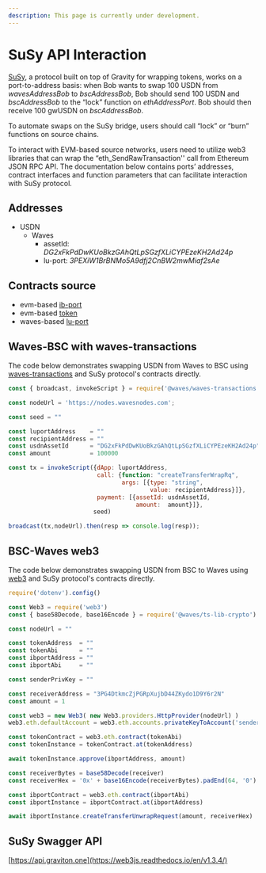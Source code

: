 ```yaml
---
description: This page is currently under development.
---
```


# SuSy API Interaction

[SuSy](https://susy.gravity.tech), a protocol built on top of Gravity for wrapping tokens, works on a port-to-address basis: when Bob wants to swap 100 USDN from _wavesAddressBob_ to _bscAddressBob_, Bob should send 100 USDN and _bscAddressBob_ to the “lock” function on _ethAddressPort_. Bob should then receive 100 gwUSDN on _bscAddressBob_.

To automate swaps on the SuSy bridge, users should call “lock” or “burn” functions on source chains.

To interact with EVM-based source networks, users need to utilize web3 libraries that can wrap the “eth\_SendRawTransaction'' call from Ethereum JSON RPC API. The documentation below contains ports’ addresses, contract interfaces and function parameters that can facilitate interaction with SuSy protocol.

## Addresses

* USDN
  * Waves 
    * assetId: _DG2xFkPdDwKUoBkzGAhQtLpSGzfXLiCYPEzeKH2Ad24p_
    * lu-port: _3PEXiW1BrBNMo5A9dfj2CnBW2mwMiaf2sAe_

## Contracts source

* evm-based [ib-port](https://github.com/Gravity-Tech/gateway/blob/main/contracts/ethereum/IBPort.sol)
* evm-based [token](https://github.com/Gravity-Tech/gateway/blob/main/contracts/ethereum/Token.sol)
* waves-based [lu-port](https://github.com/Gravity-Tech/gateway/blob/main/contracts/waves/luport.ride)

## Waves-BSC with waves-transactions

The code below demonstrates swapping USDN from Waves to BSC using [waves-transactions](https://github.com/wavesplatform/waves-transactions) and SuSy protocol's contracts directly.

```javascript
const { broadcast, invokeScript } = require('@waves/waves-transactions');

const nodeUrl = 'https://nodes.wavesnodes.com';

const seed = ""

const luportAddress    = ""
const recipientAddress = ""
const usdnAssetId      = "DG2xFkPdDwKUoBkzGAhQtLpSGzfXLiCYPEzeKH2Ad24p"
const amount           = 100000

const tx = invokeScript({dApp: luportAddress,
                         call: {function: "createTransferWrapRq",
                                args: [{type: "string",
                                        value: recipientAddress}]},
                         payment: [{assetId: usdnAssetId,
                                    amount:  amount}]},
                        seed)

broadcast(tx,nodeUrl).then(resp => console.log(resp));
```

## BSC-Waves web3

The code below demonstrates swapping USDN from BSC to Waves using [web3](https://web3js.readthedocs.io/en/v1.3.4/) and SuSy protocol's contracts directly.

```javascript
require('dotenv').config()

const Web3 = require('web3')
const { base58Decode, base16Encode } = require('@waves/ts-lib-crypto')

const nodeUrl = ""

const tokenAddress  = ""
const tokenAbi      = ""
const ibportAddress = ""
const ibportAbi     = ""

const senderPrivKey = ""

const receiverAddress = "3PG4DtkmcZjPGRpXujbD44ZKydo1D9Y6r2N"
const amount = 1

const web3 = new Web3( new Web3.providers.HttpProvider(nodeUrl) )
web3.eth.defaultAccount = web3.eth.accounts.privateKeyToAccount('senderPrivKey');

const tokenContract = web3.eth.contract(tokenAbi)
const tokenInstance = tokenContract.at(tokenAddress)

await tokenInstance.approve(ibportAddress, amount)

const receiverBytes = base58Decode(receiver)
const receiverHex = '0x' + base16Encode(receiverBytes).padEnd(64, '0')

const ibportContract = web3.eth.contract(ibportAbi)
const ibportInstance = ibportContract.at(ibportAddress)

await ibportInstance.createTransferUnwrapRequest(amount, receiverHex)
```

## SuSy Swagger API

[https://api.graviton.one](https://web3js.readthedocs.io/en/v1.3.4/)

## 


